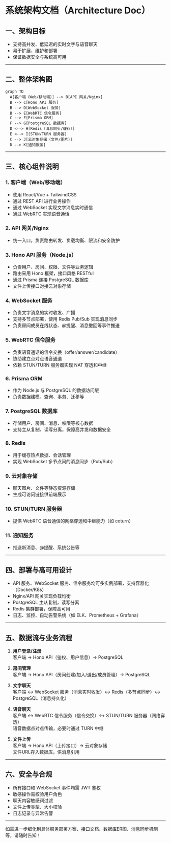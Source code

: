 # 系统架构文档（Architecture Doc）

## 一、架构目标

- 支持高并发、低延迟的实时文字与语音聊天
- 易于扩展、维护和部署
- 保证数据安全与系统高可用

---

## 二、整体架构图

```mermaid
graph TD
  A[客户端（Web/移动端）] --> B[API 网关/Nginx]
  B --> C[Hono API 服务]
  B --> D[WebSocket 服务]
  B --> E[WebRTC 信令服务]
  C --> F[Prisma ORM]
  F --> G[PostgreSQL 数据库]
  D <--> H[Redis（消息同步/缓存）]
  E <--> I[STUN/TURN 服务器]
  C --> J[云对象存储（文件/图片）]
  D --> K[通知服务]
```

---

## 三、核心组件说明

### 1. 客户端（Web/移动端）
- 使用 React/Vue + TailwindCSS
- 通过 REST API 进行业务操作
- 通过 WebSocket 实现文字消息实时通信
- 通过 WebRTC 实现语音通话

### 2. API 网关/Nginx
- 统一入口，负责路由转发、负载均衡、限流和安全防护

### 3. Hono API 服务（Node.js）
- 负责用户、房间、权限、文件等业务逻辑
- 路由采用 Hono 框架，接口风格 RESTful
- 通过 Prisma 连接 PostgreSQL 数据库
- 文件上传接口对接云对象存储

### 4. WebSocket 服务
- 负责文字消息的实时收发、广播
- 支持多节点部署，使用 Redis Pub/Sub 实现消息同步
- 负责房间成员在线状态、@提醒、消息撤回等事件推送

### 5. WebRTC 信令服务
- 负责语音通话的信令交换（offer/answer/candidate）
- 协助建立点对点语音通道
- 依赖 STUN/TURN 服务器实现 NAT 穿透和中继

### 6. Prisma ORM
- 作为 Node.js 与 PostgreSQL 的数据访问层
- 负责数据建模、查询、事务、迁移等

### 7. PostgreSQL 数据库
- 存储用户、房间、消息、权限等核心数据
- 支持主从复制、读写分离，保障高并发和数据安全

### 8. Redis
- 用于缓存热点数据、会话管理
- 实现 WebSocket 多节点间的消息同步（Pub/Sub）

### 9. 云对象存储
- 聊天图片、文件等静态资源存储
- 生成可访问链接供前端展示

### 10. STUN/TURN 服务器
- 提供 WebRTC 语音通信的网络穿透和中继能力（如 coturn）

### 11. 通知服务
- 推送新消息、@提醒、系统公告等

---

## 四、部署与高可用设计

- API 服务、WebSocket 服务、信令服务均可多实例部署，支持容器化（Docker/K8s）
- Nginx/API 网关实现负载均衡
- PostgreSQL 主从复制，读写分离
- Redis 集群部署，保障高可用
- 日志、监控、自动告警系统（如 ELK、Prometheus + Grafana）

---

## 五、数据流与业务流程

1. **用户登录/注册**  
   客户端 → Hono API（鉴权、用户信息）→ PostgreSQL

2. **房间管理**  
   客户端 → Hono API（房间创建/加入/退出/成员管理）→ PostgreSQL

3. **文字聊天**  
   客户端 ↔ WebSocket 服务（消息实时收发）↔ Redis（多节点同步）↔ PostgreSQL（消息持久化）

4. **语音聊天**  
   客户端 ↔ WebRTC 信令服务（信令交换）↔ STUN/TURN 服务器（网络穿透）  
   语音数据点对点传输，必要时通过 TURN 中继

5. **文件上传**  
   客户端 → Hono API（上传接口）→ 云对象存储  
   文件URL存入数据库，供消息引用

---

## 六、安全与合规

- 所有接口和 WebSocket 事件均需 JWT 鉴权
- 敏感操作需校验用户角色
- 聊天内容敏感词过滤
- 文件上传类型、大小校验
- 日志记录与异常告警

---

如需进一步细化到具体服务部署方案、接口文档、数据库ER图、消息同步机制等，请随时告知！